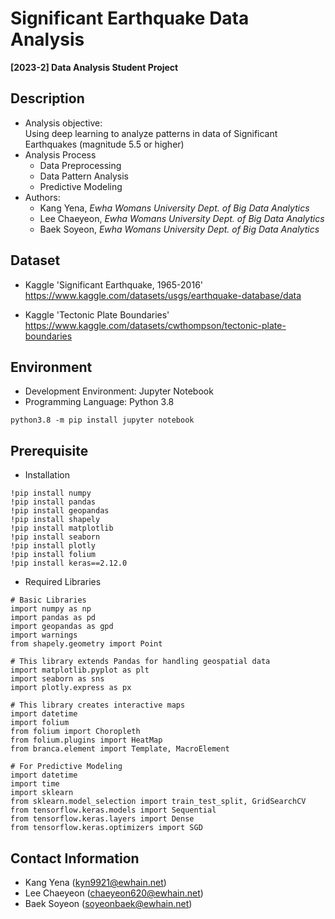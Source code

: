 # Significant Earthquake Data Analysis
**[2023-2] Data Analysis Student Project**


## Description
- Analysis objective:<br>
  Using deep learning to analyze patterns in data of Significant Earthquakes (magnitude 5.5 or higher)
- Analysis Process
  - Data Preprocessing
  - Data Pattern Analysis
  - Predictive Modeling
- Authors:
  - Kang Yena, *Ewha Womans University Dept. of Big Data Analytics*
  - Lee Chaeyeon, *Ewha Womans University Dept. of Big Data Analytics*
  - Baek Soyeon, *Ewha Womans University Dept. of Big Data Analytics*


## Dataset
- Kaggle 'Significant Earthquake, 1965-2016'
  https://www.kaggle.com/datasets/usgs/earthquake-database/data

- Kaggle 'Tectonic Plate Boundaries'
  https://www.kaggle.com/datasets/cwthompson/tectonic-plate-boundaries


## Environment
- Development Environment: Jupyter Notebook
- Programming Language: Python 3.8
```
python3.8 -m pip install jupyter notebook
```

## Prerequisite
- Installation
```
!pip install numpy
!pip install pandas 
!pip install geopandas 
!pip install shapely 
!pip install matplotlib 
!pip install seaborn 
!pip install plotly 
!pip install folium
!pip install keras==2.12.0
```

- Required Libraries
```
# Basic Libraries
import numpy as np
import pandas as pd
import geopandas as gpd
import warnings
from shapely.geometry import Point

# This library extends Pandas for handling geospatial data
import matplotlib.pyplot as plt
import seaborn as sns
import plotly.express as px

# This library creates interactive maps
import datetime
import folium
from folium import Choropleth
from folium.plugins import HeatMap
from branca.element import Template, MacroElement

# For Predictive Modeling
import datetime
import time
import sklearn
from sklearn.model_selection import train_test_split, GridSearchCV
from tensorflow.keras.models import Sequential
from tensorflow.keras.layers import Dense
from tensorflow.keras.optimizers import SGD
```

## Contact Information
- Kang Yena (kyn9921@ewhain.net) <br>
- Lee Chaeyeon (chaeyeon620@ewhain.net) <br>
- Baek Soyeon (soyeonbaek@ewhain.net)
